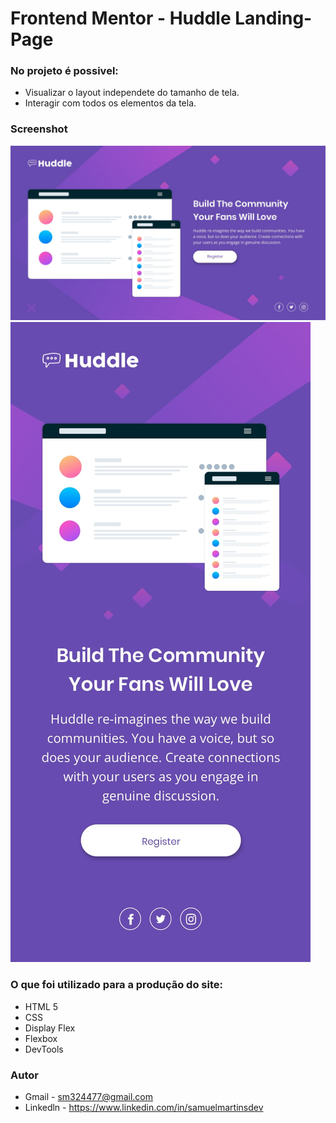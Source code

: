 # Frontend Mentor - Huddle Landing-Page 

### No projeto é possivel: 

- Visualizar o layout independete do tamanho de tela.
- Interagir com todos os elementos da tela. 

 ### Screenshot

![](./design/desktop-design.jpg)
![](./design/mobile-design.jpg)

### O que foi utilizado para a produção do site:

- HTML 5  
- CSS 
- Display Flex
- Flexbox
- DevTools

### Autor 

- Gmail - sm324477@gmail.com
- Linkedln - https://www.linkedin.com/in/samuelmartinsdev
